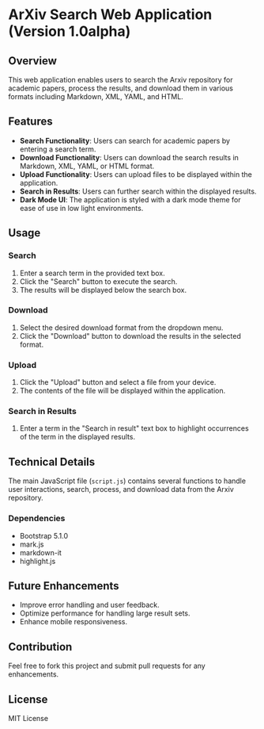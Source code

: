 # ArXiv Search Web Application (Version 1.0alpha)

## Overview
This web application enables users to search the Arxiv repository for academic papers, process the results, and download them in various formats including Markdown, XML, YAML, and HTML.

## Features
- **Search Functionality**: Users can search for academic papers by entering a search term.
- **Download Functionality**: Users can download the search results in Markdown, XML, YAML, or HTML format.
- **Upload Functionality**: Users can upload files to be displayed within the application.
- **Search in Results**: Users can further search within the displayed results.
- **Dark Mode UI**: The application is styled with a dark mode theme for ease of use in low light environments.

## Usage

### Search
1. Enter a search term in the provided text box.
2. Click the "Search" button to execute the search.
3. The results will be displayed below the search box.

### Download
1. Select the desired download format from the dropdown menu.
2. Click the "Download" button to download the results in the selected format.

### Upload
1. Click the "Upload" button and select a file from your device.
2. The contents of the file will be displayed within the application.

### Search in Results
1. Enter a term in the "Search in result" text box to highlight occurrences of the term in the displayed results.

## Technical Details
The main JavaScript file (`script.js`) contains several functions to handle user interactions, search, process, and download data from the Arxiv repository.

### Dependencies
- Bootstrap 5.1.0
- mark.js
- markdown-it
- highlight.js

## Future Enhancements
- Improve error handling and user feedback.
- Optimize performance for handling large result sets.
- Enhance mobile responsiveness.

## Contribution
Feel free to fork this project and submit pull requests for any enhancements.

## License
MIT License
